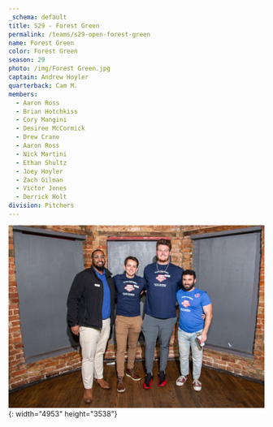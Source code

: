```yaml
---
_schema: default
title: S29 - Forest Green
permalink: /teams/s29-open-forest-green
name: Forest Green
color: Forest Green
season: 29
photo: /img/Forest Green.jpg
captain: Andrew Hoyler
quarterback: Cam M.
members:
  - Aaron Ross
  - Brian Hotchkiss
  - Cory Mangini
  - Desiree McCormick
  - Drew Crane
  - Aaron Ross
  - Nick Martini
  - Ethan Shultz
  - Joey Hoyler
  - Zach Gilman
  - Victor Jones
  - Derrick Holt
division: Pitchers
---
```

![](/img/da2-7066.jpg){: width="4953" height="3538"}